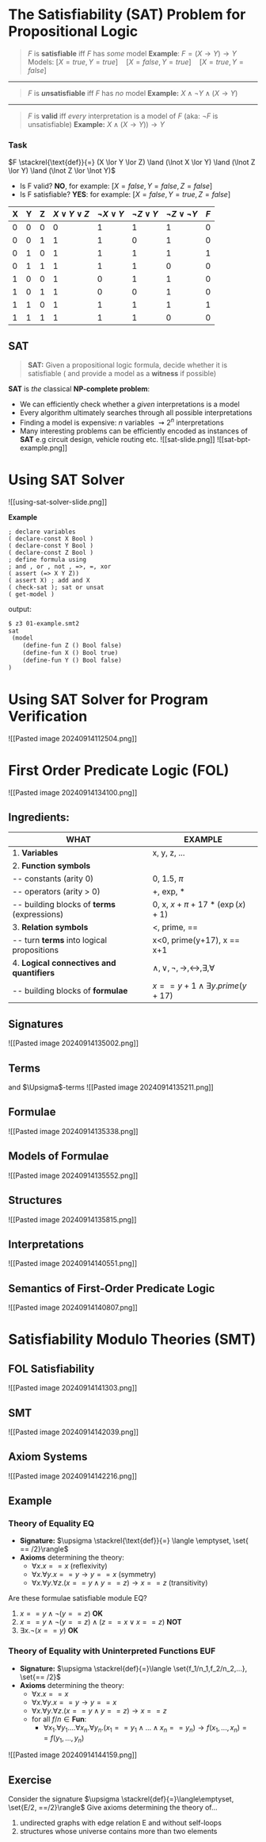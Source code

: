 # The Satisfiability (SAT) Problem for Propositional Logic

> $F$ is **satisfiable** iff $F$ has *some* model
> **Example**: 
> $F =  (X \rightarrow Y) \rightarrow Y$
> Models: $[X = true, Y = true] \quad [X = false, Y = true] \quad [X = true, Y = false]$
---
> $F$ is ***un*satisfiable** iff $F$ has *no* model
> **Example:** $X \land \lnot Y \land (X \rightarrow Y)$
---
> $F$ is **valid** iff *every* interpretation is a model of $F$ (aka: $\lnot F$ is unsatisfiable)
> **Example:** $X \land (X \rightarrow Y)) \rightarrow Y$

### Task
$F \stackrel{\text{def}}{=} (X \lor Y \lor Z) \land (\lnot X \lor Y) \land (\lnot Z \lor Y) \land (\lnot Z \lor \lnot Y)$
- Is F valid? **NO**, for example: $[X = false, Y = false, Z = false]$
- Is F satisfiable? **YES**: for example: $[X = false, Y = true, Z = false]$

| X   | Y   | Z   | $X \lor Y \lor Z$ | $\lnot X \lor Y$ | $\lnot Z \lor Y$ | $\lnot Z \lor \lnot Y$ | $F$ |
| --- | --- | --- | ----------------- | ---------------- | ---------------- | ---------------------- | --- |
| 0   | 0   | 0   | 0                 | 1                | 1                | 1                      | 0   |
| 0   | 0   | 1   | 1                 | 1                | 0                | 1                      | 0   |
| 0   | 1   | 0   | 1                 | 1                | 1                | 1                      | 1   |
| 0   | 1   | 1   | 1                 | 1                | 1                | 0                      | 0   |
| 1   | 0   | 0   | 1                 | 0                | 1                | 1                      | 0   |
| 1   | 0   | 1   | 1                 | 0                | 0                | 1                      | 0   |
| 1   | 1   | 0   | 1                 | 1                | 1                | 1                      | 1   |
| 1   | 1   | 1   | 1                 | 1                | 1                | 0                      | 0   |
## SAT

> **SAT:** Given a propositional logic formula, decide whether it is satisfiable ( and provide a model as a **witness** if possible)

**SAT** is *the* classical **NP-complete problem**:
- We can efficiently check whether a *given* interpretations is a model
- Every algorithm ultimately searches through all possible interpretations
- Finding a model is expensive:
  $n$ variables $\rightsquigarrow 2^n$  interpretations
- Many interesting problems can be efficiently encoded as instances of **SAT** e.g circuit design, vehicle routing etc.
![[sat-slide.png]]
![[sat-bpt-example.png]]

# Using SAT Solver

![[using-sat-solver-slide.png]]

**Example**
```smt2
; declare variables
( declare-const X Bool )
( declare-const Y Bool )
( declare-const Z Bool )
; define formula using
; and , or , not , =>, =, xor
( assert (=> X Y Z))
( assert X) ; add and X
( check-sat ); sat or unsat
( get-model )
```
output:
```txt
$ z3 01-example.smt2
sat
 (model
	(define-fun Z () Bool false)
	(define-fun X () Bool true)
	(define-fun Y () Bool false)
)
```

# Using SAT Solver for Program Verification

![[Pasted image 20240914112504.png]]

# First Order Predicate Logic (FOL)

![[Pasted image 20240914134100.png]]

## Ingredients:

| WHAT                                          | EXAMPLE                                                              |
| --------------------------------------------- | -------------------------------------------------------------------- |
| 1. **Variables**                              | x, y, z, ...                                                         |
| 2. **Function symbols**                       |                                                                      |
| -- constants (arity 0)                        | 0, 1.5, $\pi$                                                        |
| -- operators (arity > 0)                      | +, exp, *                                                            |
| -- building blocks of **terms** (expressions) | 0, x, $x + \pi + 17 * (\exp(x)+1)$                                   |
| 3. **Relation symbols**                       | <, prime, ==                                                         |
| -- turn **terms** into logical propositions   | x<0, prime(y+17), x == x+1                                           |
| 4. **Logical connectives and quantifiers**    | $\land, \lor, \lnot, \rightarrow, \leftrightarrow, \exists, \forall$ |
| -- building blocks of **formulae**            | $x == y+1 \land \exists y. prime(y+17)$                              |

## Signatures

![[Pasted image 20240914135002.png]]
## Terms
and $\Upsigma$-terms
![[Pasted image 20240914135211.png]]

## Formulae

![[Pasted image 20240914135338.png]]

## Models of Formulae

![[Pasted image 20240914135552.png]]

## Structures

![[Pasted image 20240914135815.png]]

## Interpretations

![[Pasted image 20240914140551.png]]

## Semantics of First-Order Predicate Logic

![[Pasted image 20240914140807.png]]

# Satisfiability Modulo Theories (SMT)
## FOL Satisfiability

![[Pasted image 20240914141303.png]]

## SMT

![[Pasted image 20240914142039.png]]

## Axiom Systems
 ![[Pasted image 20240914142216.png]]

## Example

### Theory of Equality EQ
- **Signature:** $\upsigma \stackrel{\text{def}}{=} \langle \emptyset, \set{ == /2}\rangle$
- **Axioms** determining the theory:
	- $\forall x. x == x$                                                (reflexivity)
	- $\forall x. \forall y. x == y \rightarrow y == x$                          (symmetry)
	- $\forall x. \forall y. \forall z. (x ==y \land y == z) \rightarrow x == z$   (transitivity)

Are these formulae satisfiable module EQ?
1. $x == y \land \lnot(y == z)$ **OK**
2. $x == y \land \lnot (y == z) \land (z == x \lor x == z)$ **NOT**
3.  $\exists x. \lnot(x==y)$ **OK**

### Theory of Equality with Uninterpreted Functions EUF
- **Signature:** $\upsigma \stackrel{def}{=}\langle \set{f_1/n_1,f_2/n_2,...}, \set{== /2}$
- **Axioms** determining the theory:
	- $\forall x. x ==x$
	- $\forall x. \forall y. x == y \rightarrow y == x$
	- $\forall x. \forall y. \forall z. (x == y \land y == z) \rightarrow x == z$
	- for all $f/n \in \textbf{Fun}$:
		- $\forall x_1. \forall y_1. \text{...} \forall x_n. \forall y_n. (x_1 == y_1 \land ... \land x_n == y_n) \rightarrow f(x_1, ..., x_n) == f(y_1, ..., y_n)$

![[Pasted image 20240914144159.png]]

## Exercise

Consider the signature $\upsigma \stackrel{def}{=}\langle\emptyset, \set{E/2, ==/2}\rangle$
Give axioms determining the theory of...
1. undirected graphs with edge relation E and without self-loops
2. structures whose universe contains more than two elements
